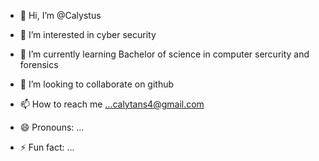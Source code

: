 - 👋 Hi, I’m @Calystus
- 👀 I’m interested in cyber security
- 🌱 I’m currently learning Bachelor of science in computer sercurity and forensics
- 💞️ I’m looking to collaborate on github
- 📫 How to reach me ...calytans4@gmail.com

- 😄 Pronouns: ...
- ⚡ Fun fact: ...

<!---
Calystus/Calystus is a ✨ special ✨ repository because its `README.md` (this file) appears on your GitHub profile.
You can click the Preview link to take a look at your changes.
--->
